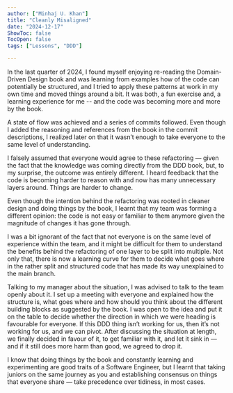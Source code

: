 ```yaml
---
author: ["Minhaj U. Khan"]
title: "Cleanly Misaligned"
date: "2024-12-17"
ShowToc: false
TocOpen: false
tags: ["Lessons", "DDD"]

---
```



In the last quarter of 2024, I found myself enjoying re-reading the Domain-Driven Design book and was learning from examples how of the code can potentially be structured, and I tried to apply these patterns at work in my own time and moved things around a bit. It was both, a fun exercise and, a learning experience for me -- and the code was becoming more and more by the book.

A state of flow was achieved and a series of commits followed. Even though I added the reasoning and references from the book in the commit descriptions, I realized later on that it wasn’t enough to take everyone to the same level of understanding.

I falsely assumed that everyone would agree to these refactoring — given the fact that the knowledge was coming directly from the DDD book, but, to my surprise, the outcome was entirely different. I heard feedback that the code is becoming harder to reason with and now has many unnecessary layers around. Things are harder to change. 

Even though the intention behind the refactoring was rooted in cleaner design and doing things by the book, I learnt that my team was forming a different opinion: the code is not easy or familiar to them anymore given the magnitude of changes it has gone through.

I was a bit ignorant of the fact that not everyone is on the same level of experience within the team, and it might be difficult for them to understand the benefits behind the refactoring of one layer to be split into multiple. Not only that, there is now a learning curve for them to decide what goes where in the rather split and structured code that has made its way unexplained to the main branch.

Talking to my manager about the situation, I was advised to talk to the team openly about it. I set up a meeting with everyone and explained how the structure is, what goes where and how should you think about the different building blocks as suggested by the book. I was open to the idea and put it on the table to decide whether the direction in which we were heading is favourable for everyone. If this DDD thing isn’t working for us, then it’s not working for us, and we can pivot. After discussing the situation at length, we finally decided in favour of it, to get familiar with it, and let it sink in — and if it still does more harm than good, we agreed to drop it.

I know that doing things by the book and constantly learning and experimenting are good traits of a Software Engineer, but I learnt that taking juniors on the same journey as you and establishing consensus on things that everyone share — take precedence over tidiness, in most cases.